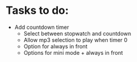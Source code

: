 # Tasks to do:
- Add countdown timer
    - Select between stopwatch and countdown
    - Allow mp3 selection to play when timer 0
    - Option for always in front
    - Options for mini mode + always in front